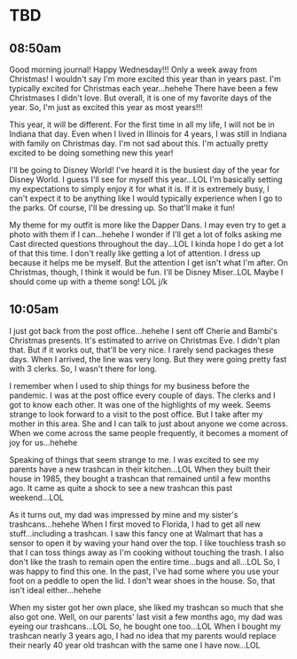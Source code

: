# TBD

## 08:50am

Good morning journal! Happy Wednesday!!! Only a week away from Christmas! I wouldn't say I'm more excited this year than in years past. I'm typically excited for Christmas each year...hehehe There have been a few Christmases I didn't love. But overall, it is one of my favorite days of the year. So, I'm just as excited this year as most years!!!

This year, it will be different. For the first time in all my life, I will not be in Indiana that day. Even when I lived in Illinois for 4 years, I was still in Indiana with family on Christmas day. I'm not sad about this. I'm actually pretty excited to be doing something new this year!

I'll be going to Disney World! I've heard it is the busiest day of the year for Disney World. I guess I'll see for myself this year...LOL I'm basically setting my expectations to simply enjoy it for what it is. If it is extremely busy, I can't expect it to be anything like I would typically experience when I go to the parks. Of course, I'll be dressing up. So that'll make it fun!

My theme for my outfit is more like the Dapper Dans. I may even try to get a photo with them if I can...hehehe I wonder if I'll get a lot of folks asking me Cast directed questions throughout the day...LOL I kinda hope I do get a lot of that this time. I don't really like getting a lot of attention. I dress up because it helps me be myself. But the attention I get isn't what I'm after. On Christmas, though, I think it would be fun. I'll be Disney Miser..LOL Maybe I should come up with a theme song! LOL j/k

## 10:05am

I just got back from the post office...hehehe I sent off Cherie and Bambi's Christmas presents. It's estimated to arrive on Christmas Eve. I didn't plan that. But if it works out, that'll be very nice. I rarely send packages these days. When I arrived, the line was very long. But they were going pretty fast with 3 clerks. So, I wasn't there for long.

I remember when I used to ship things for my business before the pandemic. I was at the post office every couple of days. The clerks and I got to know each other. It was one of the highlights of my week. Seems strange to look forward to a visit to the post office. But I take after my mother in this area. She and I can talk to just about anyone we come across. When we come across the same people frequently, it becomes a moment of joy for us...hehehe

Speaking of things that seem strange to me. I was excited to see my parents have a new trashcan in their kitchen...LOL When they built their house in 1985, they bought a trashcan that remained until a few months ago. It came as quite a shock to see a new trashcan this past weekend...LOL

As it turns out, my dad was impressed by mine and my sister's trashcans...hehehe When I first moved to Florida, I had to get all new stuff...including a trashcan. I saw this fancy one at Walmart that has a sensor to open it by waving your hand over the top. I like touchless trash so that I can toss things away as I'm cooking without touching the trash. I also don't like the trash to remain open the entire time...bugs and all...LOL So, I was happy to find this one. In the past, I've had some where you use your foot on a peddle to open the lid. I don't wear shoes in the house. So, that isn't ideal either...hehehe

When my sister got her own place, she liked my trashcan so much that she also got one. Well, on our parents' last visit a few months ago, my dad was eyeing our trashcans...LOL So, he bought one too...LOL When I bought my trashcan nearly 3 years ago, I had no idea that my parents would replace their nearly 40 year old trashcan with the same one I have now...LOL

